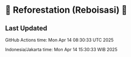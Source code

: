 
# 🌳 Reforestation (Reboisasi) 🌲

## Last Updated

GitHub Actions time: Mon Apr 14 08:30:33 UTC 2025

Indonesia/Jakarta time: Mon Apr 14 15:30:33 WIB 2025
